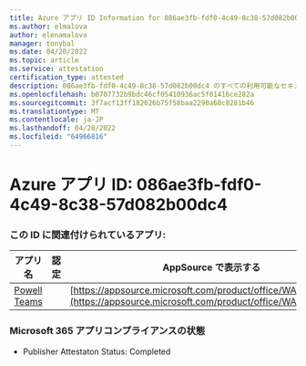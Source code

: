 ```yaml
---
title: Azure アプリ ID Information for 086ae3fb-fdf0-4c49-8c38-57d082b00dc4
ms.author: elmalova
author: elenamalova
manager: tonybal
ms.date: 04/20/2022
ms.topic: article
ms.service: attestation
certification_type: attested
description: 086ae3fb-fdf0-4c49-8c38-57d082b00dc4 のすべての利用可能なセキュリティとコンプライアンス情報。
ms.openlocfilehash: b0707732b9bdc46cf05410936ac5f01416ce282a
ms.sourcegitcommit: 3f7acf13ff182026b75f58baa2290a68c8281b46
ms.translationtype: MT
ms.contentlocale: ja-JP
ms.lasthandoff: 04/20/2022
ms.locfileid: "64966816"
---
```

# <a name="azure-app-id-086ae3fb-fdf0-4c49-8c38-57d082b00dc4"></a>Azure アプリ ID: 086ae3fb-fdf0-4c49-8c38-57d082b00dc4


### <a name="apps-associated-with-this-id"></a>この ID に関連付けられているアプリ:
| **アプリ名** | **認定** | **AppSource で表示する** |
|--------------|---------------|-----------------------|
| [Powell Teams](../forward/WA200001585.md) |  | [https://appsource.microsoft.com/product/office/WA200001585](https://appsource.microsoft.com/product/office/WA200001585) |

### <a name="microsoft-365-app-compliance-status"></a>Microsoft 365 アプリコンプライアンスの状態
- Publisher Attestaton Status: Completed
